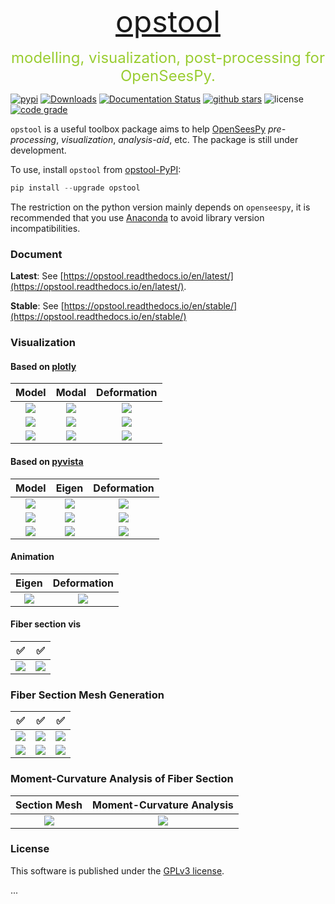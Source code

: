 <p align="center">
  <font size=7><a href="https://github.com/yexiang1992/opstool">opstool</a></font>
  <p align="center"><font size=5 color=YellowGreen>modelling, visualization, post-processing for OpenSeesPy.</font></p>
</p>

[![pypi](https://img.shields.io/pypi/v/opstool)](https://pypi.org/project/opstool/)
[![Downloads](https://static.pepy.tech/badge/opstool)](https://pepy.tech/project/opstool)
[![Documentation Status](https://readthedocs.org/projects/opstool/badge/?version=latest)](https://opstool.readthedocs.io/en/latest/?badge=latest)
[![github stars](https://img.shields.io/github/stars/yexiang1992/opstool?style=social)](https://github.com/yexiang1992/opstool)
![license](https://img.shields.io/github/license/yexiang1992/opstool)
[![code grade](https://img.shields.io/codefactor/grade/github/yexiang1992/opstool)](https://www.codefactor.io/repository/github/yexiang1992/opstool)

`opstool` is a useful toolbox package aims to help [OpenSeesPy](https://openseespydoc.readthedocs.io/en/latest/) _pre-processing_, _visualization_, _analysis-aid_, etc.
The package is still under development.

To use, install `opstool` from [opstool-PyPI](https://pypi.org/project/opstool/):


```python
pip install --upgrade opstool
```

The restriction on the python version mainly depends on `openseespy`,
it is recommended that you use [Anaconda](https://www.anaconda.com/) to avoid library version incompatibilities.

### Document

**Latest**: See [https://opstool.readthedocs.io/en/latest/](https://opstool.readthedocs.io/en/latest/).

**Stable**: See [https://opstool.readthedocs.io/en/stable/](https://opstool.readthedocs.io/en/stable/)

### Visualization

#### Based on [plotly](https://plotly.com/python/)

|                          Model                          |                          Modal                          |                       Deformation                       |
| :-----------------------------------------------------: | :-----------------------------------------------------: | :-----------------------------------------------------: |
| ![](https://s2.loli.net/2023/03/27/CvGfgAi6IMlw9JQ.png) | ![](https://s2.loli.net/2023/03/27/r1NaUGuiEcjJMYn.png) | ![](https://s2.loli.net/2023/03/27/TzL3YsmPQU1nlx8.png) |
| ![](https://s2.loli.net/2023/03/27/cUXb3oJF6BuqpCg.png) | ![](https://s2.loli.net/2023/03/27/LstpljZ6SWqJCzU.png) | ![](https://s2.loli.net/2023/03/27/ejBhzgDwR4NAcdM.png) |
| ![](https://s2.loli.net/2023/03/27/hSYqerWg9O5xmvB.png) | ![](https://s2.loli.net/2023/03/27/MWqZnDu8hUF4wBt.png) | ![](https://s2.loli.net/2023/03/27/1yVpOlzWgHGLBRC.png) |

<!-- ![CableBridgeModelVis.png](https://s2.loli.net/2022/12/02/iPhmRDaO83AVkbv.png)

![CableBridgeEigenVis.png](https://s2.loli.net/2022/12/02/3UzvQldb8CSIYJw.png)

![CableBridgeDefoVis.png](https://s2.loli.net/2022/12/02/qV2XzOkiMQTRl5D.png) -->

#### Based on [pyvista](https://docs.pyvista.org/)

|                          Model                          |                          Eigen                          |                       Deformation                       |
| :-----------------------------------------------------: | :-----------------------------------------------------: | :-----------------------------------------------------: |
| ![](https://s2.loli.net/2023/03/27/NfVY135ibDSdCgj.png) | ![](https://s2.loli.net/2023/03/27/r1NaUGuiEcjJMYn.png) | ![](https://s2.loli.net/2023/03/27/EMo5lJx2eC9zSm4.png) |
| ![](https://s2.loli.net/2023/03/27/YWVnahNiwgFS6tE.png) | ![](https://s2.loli.net/2023/03/27/vFuV8IfHosRJYkG.png) | ![](https://s2.loli.net/2023/03/27/KFzs3qoy2cEWl7u.png) |
| ![](https://s2.loli.net/2023/03/27/fPgMBHSrNJazbCI.png) | ![](https://s2.loli.net/2023/03/27/Ei9tMheJm5LPuax.png) | ![](https://s2.loli.net/2023/03/27/xE1CycfZYhTW6OX.png) |

<!-- ![None.png](https://s2.loli.net/2022/12/07/TElXvIoDZFAfysc.png)

![None.png](https://s2.loli.net/2022/12/07/bMqL2kKHpN4XBeZ.png) -->

#### Animation

|                          Eigen                          |                       Deformation                       |
| :-----------------------------------------------------: | :-----------------------------------------------------: |
| ![](https://s2.loli.net/2022/12/07/akOEebwrNZCuj2V.gif) | ![](https://s2.loli.net/2022/12/07/KVEYO6eC8hlWvXg.gif) |

#### Fiber section vis

|                        &#x2705;                         |                        &#x2705;                         |
| :-----------------------------------------------------: | :-----------------------------------------------------: |
| ![](https://s2.loli.net/2022/12/03/jwvVecT3GCWbdBI.png) | ![](https://s2.loli.net/2022/12/03/NQ5VOA6iUFtY9af.png) |

### Fiber Section Mesh Generation

|                        &#x2705;                         |                        &#x2705;                         |                        &#x2705;                         |
| :-----------------------------------------------------: | :-----------------------------------------------------: | :-----------------------------------------------------: |
| ![](https://s2.loli.net/2023/03/27/bRYlfP8vNLEeJxF.png) | ![](https://s2.loli.net/2023/03/27/XfPkFKYmZEWJqnc.png) | ![](https://s2.loli.net/2023/03/27/YuwXlkZCIQRnsiK.png) |
| ![](https://s2.loli.net/2023/03/27/z2JvO3B9GD8EnkC.png) | ![](https://s2.loli.net/2023/03/27/ci3DtqojAy9zfeH.png) | ![](https://s2.loli.net/2023/03/27/Ss3rlzUv7u2Pjp6.png) |

### Moment-Curvature Analysis of Fiber Section

|                      Section Mesh                       |                Moment-Curvature Analysis                |
| :-----------------------------------------------------: | :-----------------------------------------------------: |
| ![](https://s2.loli.net/2023/03/27/z6S4sL8RbfeApV7.png) | ![](https://s2.loli.net/2023/03/27/lGFdgMypkxHW3PU.png) |

### License

This software is published under the [GPLv3 license](https://www.gnu.org/licenses/gpl-3.0.en.html).

...